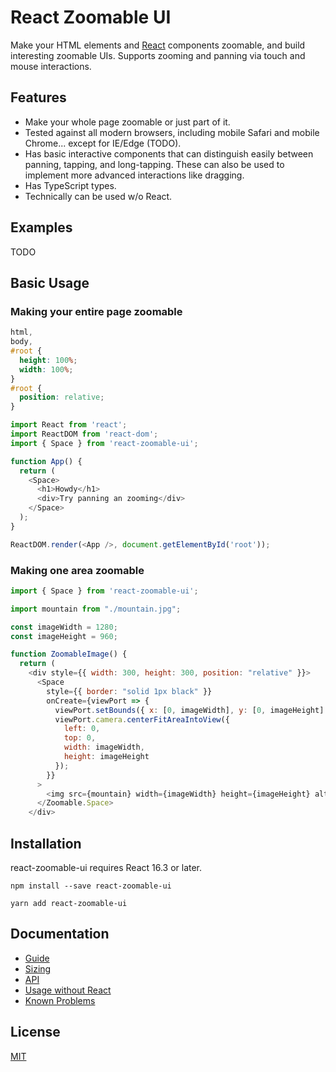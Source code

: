# React Zoomable UI

Make your HTML elements and [React](https://reactjs.com) components zoomable, and build interesting zoomable UIs. Supports zooming and panning via touch and mouse interactions.

## Features

- Make your whole page zoomable or just part of it.
- Tested against all modern browsers, including mobile Safari and mobile Chrome... except for IE/Edge (TODO).
- Has basic interactive components that can distinguish easily between panning, tapping, and long-tapping. These can also be used to implement more advanced interactions like dragging.
- Has TypeScript types.
- Technically can be used w/o React.

## Examples

TODO

## Basic Usage

### Making your entire page zoomable

```css
html,
body,
#root {
  height: 100%;
  width: 100%;
}
#root {
  position: relative;
}
```

```javascript
import React from 'react';
import ReactDOM from 'react-dom';
import { Space } from 'react-zoomable-ui';

function App() {
  return (
    <Space>
      <h1>Howdy</h1>
      <div>Try panning an zooming</div>
    </Space>
  );
}

ReactDOM.render(<App />, document.getElementById('root'));
```

### Making one area zoomable

```javascript
import { Space } from 'react-zoomable-ui';

import mountain from "./mountain.jpg";

const imageWidth = 1280;
const imageHeight = 960;

function ZoomableImage() {
  return (
    <div style={{ width: 300, height: 300, position: "relative" }}>
      <Space
        style={{ border: "solid 1px black" }}
        onCreate={viewPort => {
          viewPort.setBounds({ x: [0, imageWidth], y: [0, imageHeight] });
          viewPort.camera.centerFitAreaIntoView({
            left: 0,
            top: 0,
            width: imageWidth,
            height: imageHeight
          });
        }}
      >
        <img src={mountain} width={imageWidth} height={imageHeight} alt="A Mountain" />
      </Zoomable.Space>
    </div>
```

## Installation

react-zoomable-ui requires React 16.3 or later.

```
npm install --save react-zoomable-ui
```

```
yarn add react-zoomable-ui
```

## Documentation

- [Guide](docs/Guide.md)
- [Sizing](docs/Sizing.md)
- [API](docs/API.md)
- [Usage without React](docs/UsageWithoutReact.md)
- [Known Problems](docs/KnownProblems.md)

## License

[MIT](LICENSE)

